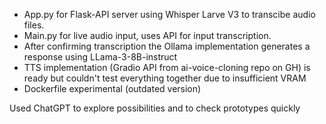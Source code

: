 - App.py for Flask-API server using Whisper Larve V3 to transcibe audio files.
- Main.py for live audio input, uses API for input transcription.
- After confirming transcription the Ollama implementation generates a response using LLama-3-8B-instruct
- TTS implementation (Gradio API from ai-voice-cloning repo on GH) is ready but couldn't test everything together due to insufficient VRAM
- Dockerfile experimental (outdated version)

Used ChatGPT to explore possibilities and to check prototypes quickly
